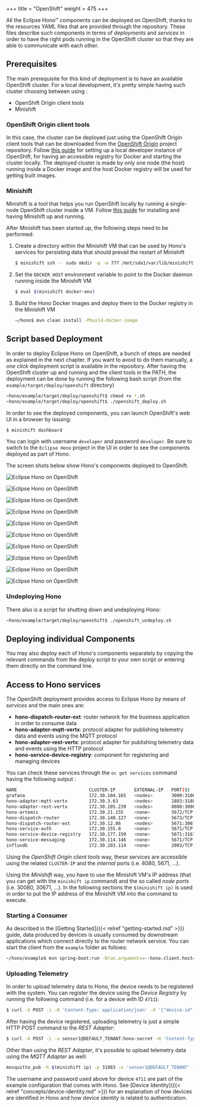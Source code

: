 +++
title = "OpenShift"
weight = 475
+++

All the Eclipse Hono&trade; components can be deployed on OpenShift, thanks to the resources YAML files that are provided through the repository.
These files describe such components in terms of _deployments_ and _services_ in order to have the right pods running in the OpenShift cluster so that they are able
to communicate with each other.
<!--more-->

## Prerequisites

The main prerequisite for this kind of deployment is to have an available OpenShift cluster. For a local development, it's pretty simple having such cluster choosing
between using :

* OpenShift Origin client tools
* Minishift

### OpenShift Origin client tools

In this case, the cluster can be deployed just using the OpenShift Origin client tools that can be downloaded from the [OpenShift Origin](https://github.com/openshift/origin/releases) project repository.
Follow [this guide](https://github.com/openshift/origin/blob/master/docs/cluster_up_down.md) for setting up a local developer instance of OpenShift,
for having an accessible registry for Docker and starting the cluster locally. The deployed cluster is made by only one node (the host) running inside a Docker image and
the host Docker registry will be used for getting built images.
 
### Minishift

Minishift is a tool that helps you run OpenShift locally by running a single-node OpenShift cluster inside a VM. Follow [this guide](https://docs.openshift.org/latest/minishift/getting-started/index.html) for installing and having Minishift up and running.

After Minishift has been started up, the following steps need to be performed:

1. Create a directory within the Minishift VM that can be used by Hono's services for persisting data that should prevail the restart of Minishift

    ~~~sh
    $ minishift ssh -- sudo mkdir -p -m 777 /mnt/sda1/var/lib/minishift/openshift.local.pv/hono
    ~~~

1. Set the `DOCKER_HOST` environment variable to point to the Docker daemon running inside the Minishift VM

    ~~~sh
    $ eval $(minishift docker-env)
    ~~~

1. Build the Hono Docker images and deploy them to the Docker registry in the Minishift VM

    ~~~sh
    ~/hono$ mvn clean install -Pbuild-docker-image
    ~~~

## Script based Deployment

In order to deploy Eclipse Hono on OpenShift, a bunch of steps are needed as explained in the next chapter. If you want to avoid to do them manually, a _one click_ deployment
script is available in the repository.
After having the OpenShift cluster up and running and the client tools in the PATH, the deployment can be done by running the following bash script
(from the `example/target/deploy/openshift` directory)

~~~sh
~hono/example/target/deploy/openshift$ chmod +x *.sh
~hono/example/target/deploy/openshift$ ./openshift_deploy.sh
~~~

In order to see the deployed components, you can launch OpenShift's web UI in a browser by issuing:

~~~sh
$ minishift dashboard
~~~

You can login with username `developer` and password `developer`.
Be sure to switch to the `Eclipse Hono` project in the UI in order to see the components deployed as part of Hono.

The screen shots below show Hono's components deployed to OpenShift.

![Eclipse Hono on OpenShift](../openshift_01.png)

![Eclipse Hono on OpenShift](../openshift_02.png)

![Eclipse Hono on OpenShift](../openshift_03.png)

![Eclipse Hono on OpenShift](../openshift_04.png)

![Eclipse Hono on OpenShift](../openshift_05.png)

![Eclipse Hono on OpenShift](../openshift_06.png)

![Eclipse Hono on OpenShift](../openshift_07.png)

![Eclipse Hono on OpenShift](../openshift_08.png)

![Eclipse Hono on OpenShift](../openshift_grafana.png)

![Eclipse Hono on OpenShift](../openshift_influxdb.png)


### Undeploying Hono

There also is a script for shutting down and undeploying Hono:

~~~sh
~hono/example/target/deploy/openshift$ ./openshift_undeploy.sh
~~~

## Deploying individual Components

You may also deploy each of Hono's components separately by copying the relevant commands from the deploy script to your own script or entering them directly on the command line.

## Access to Hono services

The OpenShift deployment provides access to Eclipse Hono by means of *services* and the main ones are:

* **hono-dispatch-router-ext**: router network for the business application in order to consume data
* **hono-adapter-mqtt-vertx**: protocol adapter for publishing telemetry data and events using the MQTT protocol
* **hono-adapter-rest-vertx**: protocol adapter for publishing telemetry data and events using the HTTP protocol
* **hono-service-device-registry**: component for registering and managing devices

You can check these services through the `oc get services` command having the following output :

~~~sh
NAME                           CLUSTER-IP       EXTERNAL-IP   PORT(S)                                      AGE
grafana                        172.30.104.165   <nodes>       3000:31000/TCP                               2m
hono-adapter-mqtt-vertx        172.30.3.63      <nodes>       1883:31883/TCP,8883:30883/TCP                2m
hono-adapter-rest-vertx        172.30.205.239   <nodes>       8080:30080/TCP,8443:30443/TCP                2m
hono-artemis                   172.30.21.155    <none>        5672/TCP                                     2m
hono-dispatch-router           172.30.140.127   <none>        5673/TCP                                     2m
hono-dispatch-router-ext       172.30.12.86     <nodes>       5671:30671/TCP,5672:30672/TCP                2m
hono-service-auth              172.30.155.8     <none>        5671/TCP                                     2m
hono-service-device-registry   172.30.177.150   <none>        5671:31671/TCP,8080:31080/TCP,8443:31443/TCP 2m
hono-service-messaging         172.30.114.146   <none>        5671/TCP                                     2m
influxdb                       172.30.203.114   <none>        2003/TCP,8083/TCP,8086/TCP                   2m
~~~

Using the *OpenShift Origin client tools* way, these services are accessible using the related `CLUSTER-IP` and the *internal* ports (i.e. 8080, 5671, ...).

Using the *Minishift* way, you have to use the Minishift VM's IP address (that you can get with the `minishift ip` command) and the so called *node ports* (i.e. 30080, 30671, ...).
In the following sections the `$(minishift ip)` is used  in order to put the IP address of the Minishift VM into the command to execute.

### Starting a Consumer

As described in the [Getting Started]({{< relref "getting-started.md" >}}) guide, data produced by devices is usually consumed by downstream applications which connect directly to the router network service.
You can start the client from the `example` folder as follows:

~~~sh
~/hono/example$ mvn spring-boot:run -Drun.arguments=--hono.client.host=$(minishift ip),--hono.client.port=30671,--hono.client.username=consumer@HONO,--hono.client.password=verysecret
~~~

### Uploading Telemetry

In order to upload telemetry data to Hono, the device needs to be registered with the system. You can register the device using the
*Device Registry* by running the following command (i.e. for a device with ID `4711`):

~~~sh
$ curl -X POST -i -H 'Content-Type: application/json' -d '{"device-id": "4711"}' http://$(minishift ip):31080/registration/DEFAULT_TENANT
~~~

After having the device registered, uploading telemetry is just a simple HTTP POST command to the *REST Adapter*:

~~~sh
$ curl -X POST -i -u sensor1@DEFAULT_TENANT:hono-secret -H 'Content-Type: application/json' --data-binary '{"temp": 5}' http://$(minishift ip):30080/telemetry
~~~

Other than using the *REST Adapter*, it's possible to upload telemetry data using the *MQTT Adapter* as well:

~~~sh
mosquitto_pub -h $(minishift ip) -p 31883 -u 'sensor1@DEFAULT_TENANT' -P hono-secret -t telemetry -m '{"temp": 5}'
~~~

The username and password used above for device `4711` are part of the example configuration that comes with Hono. See [Device Identity]({{< relref "concepts/device-identity.md" >}}) for an explanation of how devices are identified in Hono and how device identity is related to authentication.

